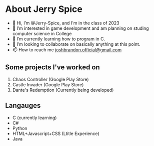 # About Jerry Spice
- 👋 Hi, I’m @Jerry-Spice, and I'm in the class of 2023
- 👀 I’m interested in game development and am planning on studing computer science in College
- 🌱 I’m currently learning how to program in C.
- 💞️ I’m looking to collaborate on basically anything at this point.
- 📫 How to reach me joshbrandon.official@gmail.com

## Some projects I've worked on
 1. Chaos Controller (Google Play Store)
 2. Castle Invader (Google Play Store)
 3. Dante's Redemption (Currently being developed)


## Langauges
 - C (currently learning)
 - C#
 - Python
 - HTML+Javascript+CSS (Ltitle Experience)
 - Java
